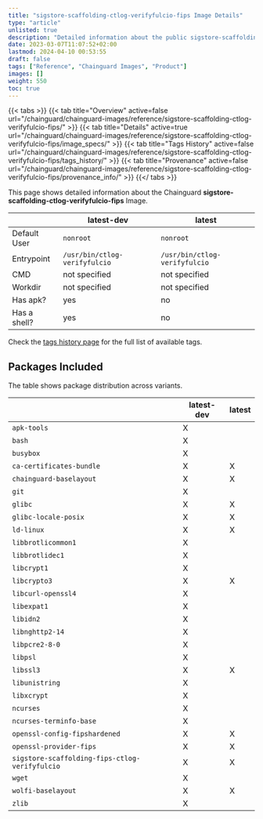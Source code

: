 ```yaml
---
title: "sigstore-scaffolding-ctlog-verifyfulcio-fips Image Details"
type: "article"
unlisted: true
description: "Detailed information about the public sigstore-scaffolding-ctlog-verifyfulcio-fips Chainguard Image."
date: 2023-03-07T11:07:52+02:00
lastmod: 2024-04-10 00:53:55
draft: false
tags: ["Reference", "Chainguard Images", "Product"]
images: []
weight: 550
toc: true
---
```


{{< tabs >}}
{{< tab title="Overview" active=false url="/chainguard/chainguard-images/reference/sigstore-scaffolding-ctlog-verifyfulcio-fips/" >}}
{{< tab title="Details" active=true url="/chainguard/chainguard-images/reference/sigstore-scaffolding-ctlog-verifyfulcio-fips/image_specs/" >}}
{{< tab title="Tags History" active=false url="/chainguard/chainguard-images/reference/sigstore-scaffolding-ctlog-verifyfulcio-fips/tags_history/" >}}
{{< tab title="Provenance" active=false url="/chainguard/chainguard-images/reference/sigstore-scaffolding-ctlog-verifyfulcio-fips/provenance_info/" >}}
{{</ tabs >}}

This page shows detailed information about the Chainguard **sigstore-scaffolding-ctlog-verifyfulcio-fips** Image.

|              | latest-dev                    | latest                        |
|--------------|-------------------------------|-------------------------------|
| Default User | `nonroot`                     | `nonroot`                     |
| Entrypoint   | `/usr/bin/ctlog-verifyfulcio` | `/usr/bin/ctlog-verifyfulcio` |
| CMD          | not specified                 | not specified                 |
| Workdir      | not specified                 | not specified                 |
| Has apk?     | yes                           | no                            |
| Has a shell? | yes                           | no                            |

Check the [tags history page](/chainguard/chainguard-images/reference/sigstore-scaffolding-ctlog-verifyfulcio-fips/tags_history/) for the full list of available tags.

## Packages Included
The table shows package distribution across variants.

|                                                | latest-dev | latest |
|------------------------------------------------|------------|--------|
| `apk-tools`                                    | X          |        |
| `bash`                                         | X          |        |
| `busybox`                                      | X          |        |
| `ca-certificates-bundle`                       | X          | X      |
| `chainguard-baselayout`                        | X          | X      |
| `git`                                          | X          |        |
| `glibc`                                        | X          | X      |
| `glibc-locale-posix`                           | X          | X      |
| `ld-linux`                                     | X          | X      |
| `libbrotlicommon1`                             | X          |        |
| `libbrotlidec1`                                | X          |        |
| `libcrypt1`                                    | X          |        |
| `libcrypto3`                                   | X          | X      |
| `libcurl-openssl4`                             | X          |        |
| `libexpat1`                                    | X          |        |
| `libidn2`                                      | X          |        |
| `libnghttp2-14`                                | X          |        |
| `libpcre2-8-0`                                 | X          |        |
| `libpsl`                                       | X          |        |
| `libssl3`                                      | X          | X      |
| `libunistring`                                 | X          |        |
| `libxcrypt`                                    | X          |        |
| `ncurses`                                      | X          |        |
| `ncurses-terminfo-base`                        | X          |        |
| `openssl-config-fipshardened`                  | X          | X      |
| `openssl-provider-fips`                        | X          | X      |
| `sigstore-scaffolding-fips-ctlog-verifyfulcio` | X          | X      |
| `wget`                                         | X          |        |
| `wolfi-baselayout`                             | X          | X      |
| `zlib`                                         | X          |        |

